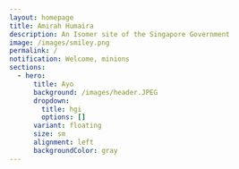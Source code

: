 ```yaml
---
layout: homepage
title: Amirah Humaira
description: An Isomer site of the Singapore Government
image: /images/smiley.png
permalink: /
notification: Welcome, minions
sections:
  - hero:
      title: Ayo
      background: /images/header.JPEG
      dropdown:
        title: hgi
        options: []
      variant: floating
      size: sm
      alignment: left
      backgroundColor: gray
---
```

